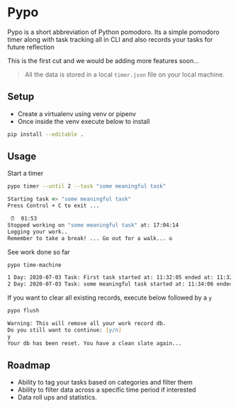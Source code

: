 # Pypo

Pypo is a short abbreviation of Python pomodoro. 
Its a simple pomodoro timer along with task tracking all in CLI and also 
records your tasks for future reflection

This is the first cut and we would be adding more features soon...

> All the data is stored in a local `timer.json` file on your local machine.

## Setup

- Create a virtualenv using venv or pipenv
- Once inside the venv execute below to install

```zsh
pip install --editable .
```

## Usage

Start a timer

```zsh
pypo timer --until 2 --task "some meaningful task"
```

```zsh
Starting task => "some meaningful task"
Press Control + C to exit ... 

 ⏰  01:53
Stopped working on "some meaningful task" at: 17:04:14
Logging your work..
Remember to take a break! ... Go out for a walk... ☮️
```

See work done so far

```zsh
pypo time-machine
```

```zsh
1 Day: 2020-07-03 Task: First task started at: 11:32:05 ended at: 11:32:20
2 Day: 2020-07-03 Task: some meaningful task started at: 11:34:06 ended at: 11:34:20
```

If you want to clear all existing records, execute below followed by a `y`

```zsh
pypo flush
```

```zsh
Warning: This will remove all your work record db.
Do you still want to continue: [y/n]
y
Your db has been reset. You have a clean slate again...
```

## Roadmap

- Ability to tag your tasks based on categories and filter them
- Ability to filter data across a specific time period if interested
- Data roll ups and statistics.